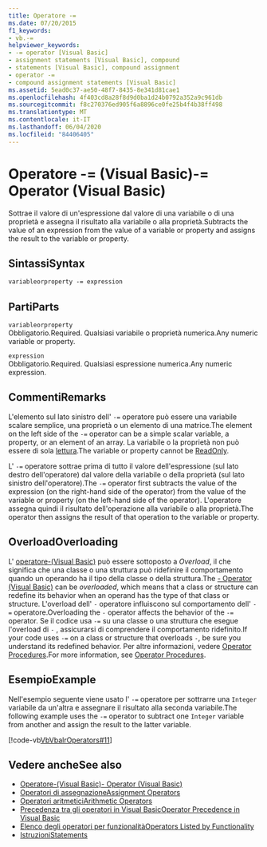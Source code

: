 ```yaml
---
title: Operatore -=
ms.date: 07/20/2015
f1_keywords:
- vb.-=
helpviewer_keywords:
- -= operator [Visual Basic]
- assignment statements [Visual Basic], compound
- statements [Visual Basic], compound assignment
- operator -=
- compound assignment statements [Visual Basic]
ms.assetid: 5ead0c37-ae50-48f7-8435-8e341d81cae1
ms.openlocfilehash: 4f403cd8a28f8d9d0ba1d24b0792a352a9c961db
ms.sourcegitcommit: f8c270376ed905f6a8896ce0fe25b4f4b38ff498
ms.translationtype: MT
ms.contentlocale: it-IT
ms.lasthandoff: 06/04/2020
ms.locfileid: "84406405"
---
```

# <a name="--operator-visual-basic"></a><span data-ttu-id="e63bf-102">Operatore -= (Visual Basic)</span><span class="sxs-lookup"><span data-stu-id="e63bf-102">-= Operator (Visual Basic)</span></span>
<span data-ttu-id="e63bf-103">Sottrae il valore di un'espressione dal valore di una variabile o di una proprietà e assegna il risultato alla variabile o alla proprietà.</span><span class="sxs-lookup"><span data-stu-id="e63bf-103">Subtracts the value of an expression from the value of a variable or property and assigns the result to the variable or property.</span></span>  
  
## <a name="syntax"></a><span data-ttu-id="e63bf-104">Sintassi</span><span class="sxs-lookup"><span data-stu-id="e63bf-104">Syntax</span></span>  
  
```vb  
variableorproperty -= expression  
```  
  
## <a name="parts"></a><span data-ttu-id="e63bf-105">Parti</span><span class="sxs-lookup"><span data-stu-id="e63bf-105">Parts</span></span>  
 `variableorproperty`  
 <span data-ttu-id="e63bf-106">Obbligatorio.</span><span class="sxs-lookup"><span data-stu-id="e63bf-106">Required.</span></span> <span data-ttu-id="e63bf-107">Qualsiasi variabile o proprietà numerica.</span><span class="sxs-lookup"><span data-stu-id="e63bf-107">Any numeric variable or property.</span></span>  
  
 `expression`  
 <span data-ttu-id="e63bf-108">Obbligatorio.</span><span class="sxs-lookup"><span data-stu-id="e63bf-108">Required.</span></span> <span data-ttu-id="e63bf-109">Qualsiasi espressione numerica.</span><span class="sxs-lookup"><span data-stu-id="e63bf-109">Any numeric expression.</span></span>  
  
## <a name="remarks"></a><span data-ttu-id="e63bf-110">Commenti</span><span class="sxs-lookup"><span data-stu-id="e63bf-110">Remarks</span></span>  
 <span data-ttu-id="e63bf-111">L'elemento sul lato sinistro dell' `-=` operatore può essere una variabile scalare semplice, una proprietà o un elemento di una matrice.</span><span class="sxs-lookup"><span data-stu-id="e63bf-111">The element on the left side of the `-=` operator can be a simple scalar variable, a property, or an element of an array.</span></span> <span data-ttu-id="e63bf-112">La variabile o la proprietà non può essere di sola [lettura](../modifiers/readonly.md).</span><span class="sxs-lookup"><span data-stu-id="e63bf-112">The variable or property cannot be [ReadOnly](../modifiers/readonly.md).</span></span>  
  
 <span data-ttu-id="e63bf-113">L' `-=` operatore sottrae prima di tutto il valore dell'espressione (sul lato destro dell'operatore) dal valore della variabile o della proprietà (sul lato sinistro dell'operatore).</span><span class="sxs-lookup"><span data-stu-id="e63bf-113">The `-=` operator first subtracts the value of the expression (on the right-hand side of the operator) from the value of the variable or property (on the left-hand side of the operator).</span></span> <span data-ttu-id="e63bf-114">L'operatore assegna quindi il risultato dell'operazione alla variabile o alla proprietà.</span><span class="sxs-lookup"><span data-stu-id="e63bf-114">The operator then assigns the result of that operation to the variable or property.</span></span>  
  
## <a name="overloading"></a><span data-ttu-id="e63bf-115">Overload</span><span class="sxs-lookup"><span data-stu-id="e63bf-115">Overloading</span></span>  
 <span data-ttu-id="e63bf-116">L' [operatore-(Visual Basic)](subtraction-operator.md) può essere sottoposto a *Overload*, il che significa che una classe o una struttura può ridefinire il comportamento quando un operando ha il tipo della classe o della struttura.</span><span class="sxs-lookup"><span data-stu-id="e63bf-116">The [- Operator (Visual Basic)](subtraction-operator.md) can be *overloaded*, which means that a class or structure can redefine its behavior when an operand has the type of that class or structure.</span></span> <span data-ttu-id="e63bf-117">L'overload dell' `-` operatore influiscono sul comportamento dell' `-=` operatore.</span><span class="sxs-lookup"><span data-stu-id="e63bf-117">Overloading the `-` operator affects the behavior of the `-=` operator.</span></span> <span data-ttu-id="e63bf-118">Se il codice usa `-=` su una classe o una struttura che esegue l'overload di `-` , assicurarsi di comprendere il comportamento ridefinito.</span><span class="sxs-lookup"><span data-stu-id="e63bf-118">If your code uses `-=` on a class or structure that overloads `-`, be sure you understand its redefined behavior.</span></span> <span data-ttu-id="e63bf-119">Per altre informazioni, vedere [Operator Procedures](../../programming-guide/language-features/procedures/operator-procedures.md).</span><span class="sxs-lookup"><span data-stu-id="e63bf-119">For more information, see [Operator Procedures](../../programming-guide/language-features/procedures/operator-procedures.md).</span></span>  
  
## <a name="example"></a><span data-ttu-id="e63bf-120">Esempio</span><span class="sxs-lookup"><span data-stu-id="e63bf-120">Example</span></span>  
 <span data-ttu-id="e63bf-121">Nell'esempio seguente viene usato l' `-=` operatore per sottrarre una `Integer` variabile da un'altra e assegnare il risultato alla seconda variabile.</span><span class="sxs-lookup"><span data-stu-id="e63bf-121">The following example uses the `-=` operator to subtract one `Integer` variable from another and assign the result to the latter variable.</span></span>  
  
 [!code-vb[VbVbalrOperators#11](~/samples/snippets/visualbasic/VS_Snippets_VBCSharp/VbVbalrOperators/VB/Class1.vb#11)]  
  
## <a name="see-also"></a><span data-ttu-id="e63bf-122">Vedere anche</span><span class="sxs-lookup"><span data-stu-id="e63bf-122">See also</span></span>

- [<span data-ttu-id="e63bf-123">Operatore-(Visual Basic)</span><span class="sxs-lookup"><span data-stu-id="e63bf-123">- Operator (Visual Basic)</span></span>](subtraction-operator.md)
- [<span data-ttu-id="e63bf-124">Operatori di assegnazione</span><span class="sxs-lookup"><span data-stu-id="e63bf-124">Assignment Operators</span></span>](assignment-operators.md)
- [<span data-ttu-id="e63bf-125">Operatori aritmetici</span><span class="sxs-lookup"><span data-stu-id="e63bf-125">Arithmetic Operators</span></span>](arithmetic-operators.md)
- [<span data-ttu-id="e63bf-126">Precedenza tra gli operatori in Visual Basic</span><span class="sxs-lookup"><span data-stu-id="e63bf-126">Operator Precedence in Visual Basic</span></span>](operator-precedence.md)
- [<span data-ttu-id="e63bf-127">Elenco degli operatori per funzionalità</span><span class="sxs-lookup"><span data-stu-id="e63bf-127">Operators Listed by Functionality</span></span>](operators-listed-by-functionality.md)
- [<span data-ttu-id="e63bf-128">Istruzioni</span><span class="sxs-lookup"><span data-stu-id="e63bf-128">Statements</span></span>](../../programming-guide/language-features/statements.md)
